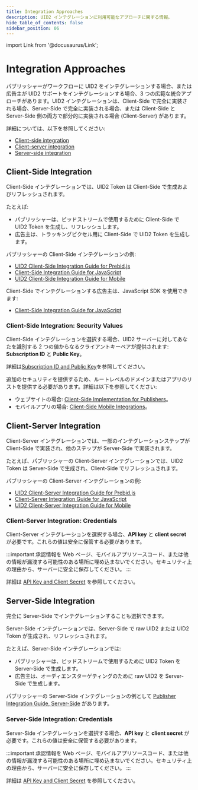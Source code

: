 ```yaml
---
title: Integration Approaches
description: UID2 インテグレーションに利用可能なアプローチに関する情報。
hide_table_of_contents: false
sidebar_position: 06
---
```


import Link from '@docusaurus/Link';

# Integration Approaches

パブリッシャーがワークフローに UID2 をインテグレーションする場合、または広告主が UID2 サポートをインテグレーションする場合、3 つの広範な統合アプローチがあります。UID2 インテグレーションは、Client-Side で完全に実装される場合、Server-Side で完全に実装される場合、または Client-Side と Server-Side 側の両方で部分的に実装される場合 (Client-Server) があります。

詳細については、以下を参照してください:

- [Client-side integration](#client-side-integration)
- [Client-server integration](#client-server-integration)
- [Server-side integration](#server-side-integration)

## Client-Side Integration

Client-Side インテグレーションでは、UID2 Token は Client-Side で生成およびリフレッシュされます。

たとえば:

- パブリッシャーは、ビッドストリームで使用するために Client-Side で UID2 Token を生成し、リフレッシュします。
- 広告主は、トラッキングピクセル用に Client-Side で UID2 Token を生成します。

パブリッシャーの Client-Side インテグレーションの例:

- [UID2 Client-Side Integration Guide for Prebid.js](../guides/integration-prebid-client-side.md)
- [Client-Side Integration Guide for JavaScript](../guides/integration-javascript-client-side.md)
- [UID2 Client-Side Integration Guide for Mobile](../guides/integration-mobile-client-side.md)

Client-Side でインテグレーションする広告主は、JavaScript SDK を使用できます:

- [Client-Side Integration Guide for JavaScript](../guides/integration-javascript-client-side.md)

### Client-Side Integration: Security Values

Client-Side インテグレーションを選択する場合、UID2 サーバーに対してあなたを識別する 2 つの値からなるクライアントキーペアが提供されます: **Subscription ID** と **Public Key**。

詳細は[Subscription ID and Public Key](../getting-started/gs-credentials.md#subscription-id-and-public-key)を参照してください。

追加のセキュリティを提供するため、ルートレベルのドメインまたはアプリのリストを提供する必要があります。詳細は以下を参照してください:

- ウェブサイトの場合: [Client-Side Implementation for Publishers](../getting-started/gs-account-setup.md#client-side-implementation-for-publishers)。
- モバイルアプリの場合: [Client-Side Mobile Integrations](../getting-started/gs-account-setup.md#client-side-mobile-integrations)。

## Client-Server Integration

Client-Server インテグレーションでは、一部のインテグレーションステップが Client-Side で実装され、他のステップが Server-Side で実装されます。

たとえば、パブリッシャーの Client-Server インテグレーションでは、UID2 Token は Server-Side で生成され、Client-Side でリフレッシュされます。

パブリッシャーの Client-Server インテグレーションの例:

- [UID2 Client-Server Integration Guide for Prebid.js](../guides/integration-prebid-client-server.md)
- [Client-Server Integration Guide for JavaScript](../guides/integration-javascript-client-server.md)
- [UID2 Client-Server Integration Guide for Mobile](../guides/integration-mobile-client-server.md)

### Client-Server Integration: Credentials

Client-Server インテグレーションを選択する場合、**API key** と **client secret** が必要です。これらの値は安全に保管する必要があります。

:::important
承認情報を Web ページ、モバイルアプリソースコード、または他の情報が漏洩する可能性のある場所に埋め込まないでください。セキュリティ上の理由から、サーバーに安全に保存してください。
:::

詳細は [API Key and Client Secret](../getting-started/gs-credentials.md#api-key-and-client-secret) を参照してください。

## Server-Side Integration

完全に Server-Side でインテグレーションすることも選択できます。

Server-Side インテグレーションでは、Server-Side で raw UID2 または UID2 Token が生成され、リフレッシュされます。

たとえば、Server-Side インテグレーションでは:

- パブリッシャーは、ビッドストリームで使用するために UID2 Token を Server-Side で生成します。
- 広告主は、オーディエンスターゲティングのために raw UID2 を Server-Side で生成します。

パブリッシャーの Server-Side インテグレーションの例として [Publisher Integration Guide, Server-Side](../guides/integration-publisher-server-side.md) があります。

### Server-Side Integration: Credentials

Server-Side インテグレーションを選択する場合、**API key** と **client secret** が必要です。これらの値は安全に保管する必要があります。

:::important
承認情報を Web ページ、モバイルアプリソースコード、または他の情報が漏洩する可能性のある場所に埋め込まないでください。セキュリティ上の理由から、サーバーに安全に保存してください。
:::

詳細は [API Key and Client Secret](../getting-started/gs-credentials.md#api-key-and-client-secret) を参照してください。